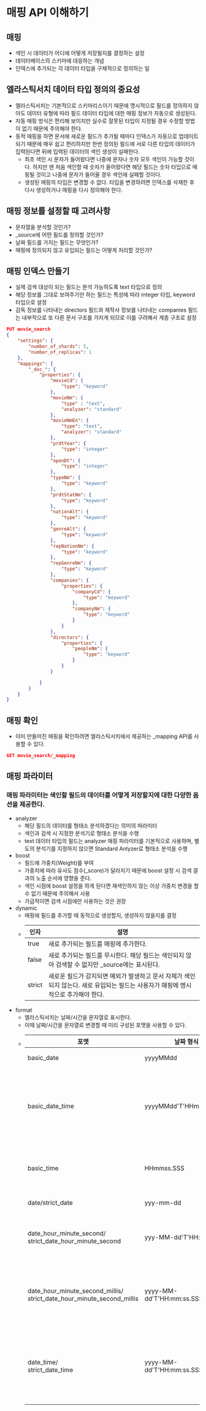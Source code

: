# 매핑 API 이해하기

## 매핑
- 색인 시 데이터가 어디에 어떻게 저장될지를 결정하는 설정
- 데이터베이스의 스키마에 대응하는 개념
- 인덱스에 추가되는 각 데이터 타입을 구체적으로 정의하는 일

## 엘라스틱서치 데이터 타입 정의의 중요성
- 엘라스틱서치는 기본적으로 스키마리스이기 때문에 명시적으로 필드를 정의하지 않아도 데이터 유형에 따라 필드 데이터 타입에 대한 매핑 정보가 자동으로 생성된다.
- 자동 매핑 방식은 편리해 보이지만 실수로 잘못된 타입이 지정될 경우 수정할 방법이 없기 때문에 주의해야 한다.
- 동적 매핑을 하면 문서에 새로운 필드가 추가될 때마다 인덱스가 자동으로 업데이트되기 때문에 매우 쉽고 편리하지만 한번 정의된 필드에 서로 다른 타입의 데이터가 입력된다면 뒤에 입력된 데이터의 색인 생성이 실패한다.
    - 최초 색인 시 문자가 들어왔다면 나중에 문자나 숫자 모두 색인이 가능할 것이다. 하지만 맨 처음 색인할 때 숫자가 들어왔다면 해당 필드는 숫자 타입으로 매핑될 것이고 나중에 문자가 들어올 경우 색인에 실패할 것이다.
    - 생성된 매핑의 타입은 변경할 수 없다. 타입을 변경하려면 인덱스를 삭제한 후 다시 생성하거나 매핑을 다시 정의해야 한다.

## 매핑 정보를 설정할 때 고려사항
- 문자열을 분석할 것인가?
- _source에 어떤 필드를 정의할 것인가?
- 날짜 필드를 가지는 필드는 무엇인가?
- 매핑에 정의되지 않고 유입되는 필드는 어떻게 처리할 것인가?

## 매핑 인덱스 만들기
- 실제 검색 대상이 되는 필드는 분석 가능하도록 text 타입으로 정의
- 해당 정보를 그대로 보여주기만 하는 필드는 특성에 따라 integer 타입, keyword 타입으로 설정
- 감독 정보를 나타내는 directors 필드와 제작사 정보를 나타내는 companies 필드는 내부적으로 또 다른 문서 구조를 가지게 되므로 이를 구려해서 계층 구조로 설정

```json
PUT movie_search
{
    "settings": {
        "number_of_shards": 5,
        "number_of_replicas": 1
    },
    "mappings": {
        "_doc_": {
            "properties": {
                "movieCd": {
                    "type": "keyword"
                },
                "movieNm": {
                    "type" : "text",
                    "analyzer": "standard"
                },
                "movieNmEn": {
                    "type": "text",
                    "analyzer": "standard"
                },
                "prdtYear": {
                    "type": "integer"
                },
                "openDt": {
                    "type": "integer"
                },
                "typeNm": {
                    "type": "keyword"
                },
                "prdtStatNm": {
                    "type": "keyword"
                },
                "nationAlt": {
                    "type": "keyword"
                },
                "genreAlt": {
                    "type": "keyword"
                },
                "repNationNm": {
                    "type": "keyword"
                },
                "repGenreNm": {
                    "type": "keyword"
                },
                "companies": {
                    "properties": {
                        "companyCd": {
                            "type": "keyword"
                        },
                        "companyNm": {
                            "type": "keyword"
                        }
                    }
                },
                "directors": {
                    "properties": {
                        "peopleNm": {
                            "type": "keyword"
                        }
                    }
                }

            }
        }
    }
}
```

## 매핑 확인
- 이미 만들어진 매핑을 확인하려면 엘라스틱서치에서 제공하는 _mapping API를 사용할 수 있다.
``` json
GET movie_search/_mapping
```

## 매핑 파라미터
### 매핑 파라미터는 색인할 필드의 데이터를 어떻게 저장할지에 대한 다양한 옵션을 제공한다.
- analyzer
    - 해당 필드의 데이터를 형태소 분석하겠다는 의미의 파라미터
    - 색인과 검색 시 지정한 분석기로 형태소 분석을 수행
    - text 데이터 타입의 필드는 analyzer 매핑 파라미터를 기본적으로 사용하며, 별도의 분석기를 지정하지 않으면 Standard Anlyzer로 형태소 분석을 수행
- boost
    - 필드에 가중치(Weight)를 부여
    - 가중치에 따라 유사도 점수(_score)가 달라지기 때문에 boost 설정 시 검색 결과의 노출 순서에 영향을 준다.
    - 색인 시점에 boost 설정을 하게 된다면 재색인하지 않는 이상 가중치 변경을 할 수 없기 때문에 주의해서 사용
    - 가급적이면 검색 시점에만 사용하는 것은 권장
- dynamic
    - 매핑에 필드를 추가할 때 동적으로 생성할지, 생성하지 않을지를 결정
    -   |인자|설명
        |---|---|
        |true|새로 추가되는 필드를 매핑에 추가한다.
        |false|새로 추가되는 필드를 무시한다. 해당 필드는 색인되지 않아 검색할 수 없지만 _source에는 표시된다.
        |strict|새로운 필드가 감지되면 예외가 발생하고 문서 자체가 색인되지 않는다. 새로 유입되는 필드는 사용자가 매핑에 명시적으로 추가해야 한다.
- format
    - 엘라스틱서치는 날짜/시간을 문자열로 표시한다.
    - 이때 날짜/시간을 문자열로 변경할 때 미리 구성된 포맷을 사용할 수 있다.
    -   |포맷|날짜 형식|비고
        |---|---|---
        |basic_date|yyyyMMdd|년도/월/일
        |basic_date_time|yyyyMMdd'T'HHmmss.SSSZ|년도/월/일/T/시/분/초/밀리초/Z
        |basic_time|HHmmss.SSS|시/분/초/밀리초/Z
        |date/strict_date|yyy-mm-dd|년도/시/분
        |date_hour_minute_second/<br/>strict_date_hour_minute_second|yyy-MM-dd'T'HH:mm:ss.|년도/시/분/T/시/분/초
        |date_hour_minute_second_millis/<br/>strict_date_hour_minute_second_millis|yyyy-MM-dd'T'HH:mm:ss.SSS.|년도/시/분/T/시/분/초/밀리초
        |date_time/<br/>strict_date_time|yyyy-MM-dd'T'HH:mm:ss.SSSZZ|년도/시/분/T/시/분/초/밀리초/ZZ
        



